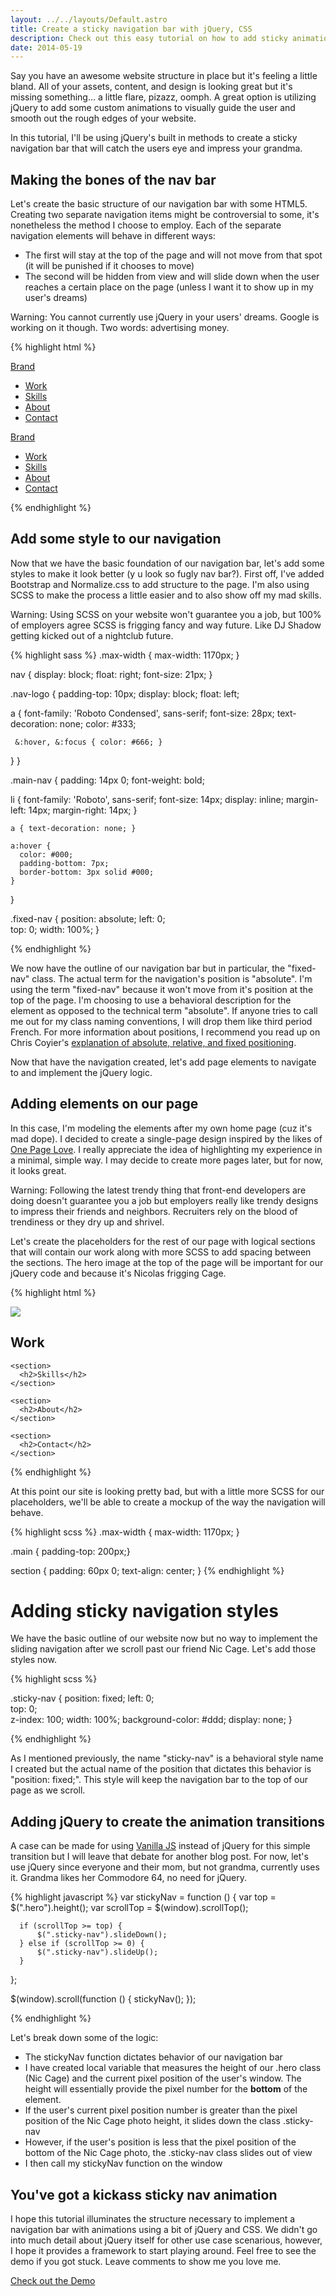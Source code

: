 ```yaml
---
layout: ../../layouts/Default.astro
title: Create a sticky navigation bar with jQuery, CSS
description: Check out this easy tutorial on how to add sticky animation to your navigation bar using jQuery. Learn this simple technique, add it to your site
date: 2014-05-19
---
```


Say you have an awesome website structure in place but it's feeling a little bland. All of your assets, content, and design is looking great but it's missing something... a little flare, pizazz, oomph. A great option is utilizing jQuery to add some custom animations to visually guide the user and smooth out the rough edges of your website.

In this tutorial, I'll be using jQuery's built in methods to create a sticky navigation bar that will catch the users eye and impress your grandma.

## Making the bones of the nav bar

Let's create the basic structure of our navigation bar with some HTML5. Creating two separate navigation items might be controversial to some, it's nonetheless the method I choose to employ. Each of the separate navigation elements will behave in different ways:

* The first will stay at the top of the page and will not move from that spot (it will be punished if it chooses to move)
* The second will be hidden from view and will slide down when the user reaches a certain place on the page (unless I want it to show up in my user's dreams)

<div class="callout warning-callout">
  <p>Warning: You cannot currently use jQuery in your users' dreams. Google is working on it though. Two words: advertising money.</p>
</div>

{% highlight html %}

  <div class="fixed-nav">
    <div class="container-fluid max-width">
      <div class="nav-logo">
        <a href="/">Brand</a>
      </div>
      <nav role="navigation">
        <ul class="main-nav">
          <li><a href="/#recent-work">Work</a></li>
          <li><a href="/#skills">Skills</a></li>
          <li><a href="/#about">About</a></li>
          <li><a href="/#contact">Contact</a></li>
        </ul>
      </nav>
    </div>
  </div>
  <div class="sticky-nav">
    <div class="container-fluid max-width">
      <div class="nav-logo">
        <a href="/">Brand</a>
      </div>
      <nav role="navigation">
        <ul class="main-nav">
           <li><a href="/#recent-work">Work</a></li>
          <li><a href="/#skills">Skills</a></li>
          <li><a href="/#about">About</a></li>
          <li><a href="/#contact">Contact</a></li>
        </ul>
      </nav>
  </div>

{% endhighlight %}

## Add some style to our navigation

Now that we have the basic foundation of our navigation bar, let's add some styles to make it look better (y u look so fugly nav bar?). First off, I've added Bootstrap and Normalize.css to add structure to the page. I'm also using SCSS to make the process a little easier and to also show off my mad skills.

<div class="callout warning-callout">
  <p>Warning: Using SCSS on your website won't guarantee you a job, but 100% of employers agree SCSS is frigging fancy and way future. Like DJ Shadow getting kicked out of a nightclub future.</p>
</div>

{% highlight sass %}
.max-width { max-width: 1170px; }

nav {
  display: block;
  float: right;
  font-size: 21px;
}

.nav-logo {
  padding-top: 10px;
  display: block;
  float: left;
  
   a {
     font-family: 'Roboto Condensed', sans-serif;
     font-size: 28px;
     text-decoration: none;
     color: #333;

     &:hover, &:focus { color: #666; }
   }
}

.main-nav {
  padding: 14px 0;
  font-weight: bold;
  
  li {
    font-family: 'Roboto', sans-serif;
    font-size: 14px;
    display: inline;
    margin-left: 14px;
    margin-right: 14px;
  }
  
    a { text-decoration: none; }

    a:hover {
      color: #000;
      padding-bottom: 7px;
      border-bottom: 3px solid #000;
    }

}

.fixed-nav {
  position: absolute;
  left: 0;  
  top: 0;
  width: 100%;
}

{% endhighlight %}

We now have the outline of our navigation bar but in particular, the "fixed-nav" class. The actual term for the navigation's position is "absolute". I'm using the term "fixed-nav" because it won't move from it's position at the top of the page. I'm choosing to use a behavioral description for the element as opposed to the technical term "absolute". If anyone tries to call me out for my class naming conventions, I will drop them like third period French. For more information about positions, I recommend you read up on Chris Coyier's [explanation of absolute, relative, and fixed positioning](http://css-tricks.com/absolute-relative-fixed-positioining-how-do-they-differ/).

Now that have the navigation created, let's add page elements to navigate to and implement the jQuery logic.

## Adding elements on our page

In this case, I'm modeling the elements after my own home page (cuz it's mad dope). I decided to create a single-page design inspired by the likes of [One Page Love](http://onepagelove.com/). I really appreciate the idea of highlighting my experience in a minimal, simple way. I may decide to create more pages later, but for now, it looks great.

<div class="callout warning-callout">
  <p>Warning: Following the latest trendy thing that front-end developers are doing doesn't guarantee you a job but employers really like trendy designs to impress their friends and neighbors. Recruiters rely on the blood of trendiness or they dry up and shrivel.</p>
</div>

Let's create the placeholders for the rest of our page with logical sections that will contain our work along with more SCSS to add spacing between the sections. The hero image at the top of the page will be important for our jQuery code and because it's Nicolas frigging Cage.

{% highlight html %}

  <div class="hero">
    <img class="img-responsive" src="http://www.placecage.com/2000/1000" />
  </div>

  <main class="container">
    <section>
      <h2 id="work">Work</h2>
    </section>

    <section>
      <h2>Skills</h2>
    </section>
    
    <section>
      <h2>About</h2>
    </section>
    
    <section>
      <h2>Contact</h2>
    </section>
  </main>
{% endhighlight %}

At this point our site is looking pretty bad, but with a little more SCSS for our placeholders, we'll be able to create a mockup of the way the navigation will behave.

{% highlight scss %}
.max-width { max-width: 1170px; }

.main { padding-top: 200px;}

section {
  padding: 60px 0;
  text-align: center;
}
{% endhighlight %}

# Adding sticky navigation styles

We have the basic outline of our website now but no way to implement the sliding navigation after we scroll past our friend Nic Cage. Let's add those styles now.

{% highlight scss %}

.sticky-nav {
  position: fixed;
  left: 0;  
  top: 0;  
  z-index: 100;
  width: 100%;
  background-color: #ddd;
  display: none;
}

{% endhighlight %}

As I mentioned previously, the name "sticky-nav" is a behavioral style name I created but the actual name of the position that dictates this behavior is "position: fixed;". This style will keep the navigation bar to the top of our page as we scroll.

## Adding jQuery to create the animation transitions

A case can be made for using [Vanilla JS](http://youmightnotneedjquery.com/) instead of jQuery for this simple transition but I will leave that debate for another blog post. For now, let's use jQuery since everyone and their mom, but not grandma, currently uses it. Grandma likes her Commodore 64, no need for jQuery.

{% highlight javascript %}
  var stickyNav = function () {
      var top = $(".hero").height();
      var scrollTop = $(window).scrollTop();

      if (scrollTop >= top) {
          $(".sticky-nav").slideDown();
      } else if (scrollTop >= 0) {
          $(".sticky-nav").slideUp();
      }
  };

  $(window).scroll(function () {
      stickyNav();
  });

{% endhighlight %}

Let's break down some of the logic:

* The stickyNav function dictates behavior of our navigation bar
* I have created local variable that measures the height of our .hero class (Nic Cage) and the current pixel position of the user's window. The height will essentially provide the pixel number for the **bottom** of the element.
* If the user's current pixel position number is greater than the pixel position of the Nic Cage photo height, it slides down the class .sticky-nav
* However, if the user's position is less that the pixel position of the bottom of the Nic Cage photo, the .sticky-nav class slides out of view
* I then call my stickyNav function on the window

## You've got a kickass sticky nav animation

I hope this tutorial illuminates the structure necessary to implement a navigation bar with animations using a bit of jQuery and CSS. We didn't go into much detail about jQuery itself for other use case scenarious, however, I hope it provides a framework to start playing around. Feel free to see the demo if you got stuck. Leave comments to show me you love me.

<div class="center">
  <a href="http://bit.ly/1n93tpQ" class="button button-space">Check out the Demo</a>
</div>
